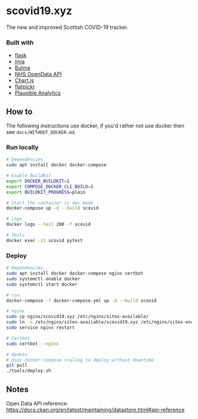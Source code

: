# scovid19.xyz
The new and improved Scottish COVID-19 tracker.  

### Built with
- [flask](https://flask.palletsprojects.com/en/1.1.x/)
- [jinja](https://jinja.palletsprojects.com/en/2.11.x/)
- [Bulma](https://bulma.io/)
- [NHS OpenData API](https://www.opendata.nhs.scot/dataset)
- [Chart.js](https://www.chartjs.org/)
- [flatpickr](https://flatpickr.js.org/)
- [Plausible Analytics](https://plausible.io/)


## How to

The following instructions use docker, if you'd rather not use docker then see `docs/WITHOUT_DOCKER.md`.  

### Run locally
```bash
# Dependencies
sudo apt install docker docker-compose

# Enable BuildKit
export DOCKER_BUILDKIT=1
export COMPOSE_DOCKER_CLI_BUILD=1
export BUILDKIT_PROGRESS=plain

# Start the container in dev mode
docker-compose up -d --build scovid

# Logs
docker logs --tail 200 -f scovid

# Tests
docker exec -it scovid pytest
```

### Deploy
```bash
# Dependencies
sudo apt install docker docker-compose nginx certbot
sudo systemctl enable docker
sudo systemctl start docker

# run
docker-compose -f docker-compose.yml up -d --build scovid

# nginx
sudo cp nginx/scovid19.xyz /etc/nginx/sites-available/
sudo ln -s /etc/nginx/sites-available/scovid19.xyz /etc/nginx/sites-enabled/
sudo service nginx restart

# Certbot
sudo certbot --nginx

# Update
# Uses docker-compose scaling to deploy without downtime
git pull
./tools/deploy.sh
```


## Notes
Open Data API reference:  
https://docs.ckan.org/en/latest/maintaining/datastore.html#api-reference
